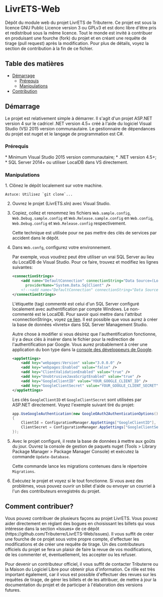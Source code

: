 # LivrETS-Web
Dépôt du module web du projet LivrETS de Tributerre. Ce projet est sous la licence GNU Public Licence version 3 ou GPLv3 et est donc libre d'être pris et redistribué sous la même licence. Tout le monde est invité à contribuer en produisant une fourche (fork) du projet et en créant une requête de tirage (pull request) après la modification. Pour plus de détails, voyez la section de contribution à la fin de ce fichier.

## Table des matières
* [Démarrage](#getting-started)
    * [Prérequis](#requirements)
    * [Manipulations](#manipulations)
* [Contribution](#contributing)

<h2 id="getting-started">Démarrage</h2>
Le projet est relativement simple à démarrer. Il s'agit d'un projet ASP.NET version 4 sur le cadricel .NET version 4.5+ créé à l'aide du logiciel Visual Studio (VS) 2015 version communautaire. Le gestionnaire de dépendances du projet est nuget et le langage de programmation est C#.

<h3 id="requirements">Prérequis</h3>
* Minimum Visual Studio 2015 version communautaire;
* .NET version 4.5+;
* SQL Server 2014+ ou utiliser LocalDB dans VS directement.
 
<h3 id="manipulations">Manipulations</h3>
1. Clônez le dépôt localement sur votre machine.

    Astuce: Utilisez `git clone`...

2. Ouvrez le projet (LivrETS.sln) avec Visual Studio.

3. Copiez, collez et renommez les fichiers `Web.sample.config`, `Web.Debug.sample.config` et `Web.Release.sample.config` en `Web.config`, `Web.Debug.config` et `Web.Release.config` respectivement.

    Cette technique est utilisée pour ne pas mettre des clés de services par accident dans le dépôt.

4. Dans `Web.confg`, configurez votre environnement.

    Par exemple, vous voudrez peut être utiliser un vrai SQL Server au lieu du LocalDB de Visual Studio. Pour ce faire, trouvez et modifiez les lignes suivantes:
    ```xml
    <connectionStrings>
        <add name="DefaultConnection" connectionString="Data Source=(LocalDb)\MSSQLLocalDB;AttachDbFilename=|DataDirectory|\aspnet-LivrETS-20160629111902.mdf;Initial Catalog=aspnet-LivrETS-20160629111902;Integrated Security=True"
          providerName="System.Data.SqlClient" />
        <!--<add name="DefaultConnection" connectionString="Data Source=YOUR_MACHINE_NAME;Initial Catalog=LivrETS;Integrated Security=SSPI;" providerName="System.Data.SqlClient" />-->
    </connectionStrings>
    ```
    L'étiquette (tag) commenté est celui d'un SQL Server configuré localement avec authentification par compte Windows. Le non-commenté est le LocalDB. Pour savoir quoi mettre dans l'attribut «connectionString», voyez [ce lien](https://connectionstrings.com/sql-server/). Il est possible que vous aurez à créer la base de données «livrets» dans SQL Server Management Studio.
    
    Autre chose à modifier si vous désirez que l'authentification fonctionne, il y a deux clés à insérer dans le fichier pour la redirection de l'authentification par Google. Vous aurez probablement à créer une application du bon type dans la [console des développeurs de Google](https://console.developers.google.com).
    ```xml
    <appSettings>
        <add key="webpages:Version" value="3.0.0.0" />
        <add key="webpages:Enabled" value="false" />
        <add key="ClientValidationEnabled" value="true" />
        <add key="UnobtrusiveJavaScriptEnabled" value="true" />
        <add key="GoogleClientID" value="YOUR_GOOGLE_CLIENT_ID" />
        <add key="GoogleClientSecret" value="YOUR_GOOGLE_CLIENT_SECRET" />
    </appSettings>
    ```
    Les clés `GoogleClientID` et `GoogleClientSecret` sont utilisées par ASP.NET directement. Voyez l'exemple suivant tiré du projet:
    ```c#
    app.UseGoogleAuthentication(new GoogleOAuth2AuthenticationOptions()
    {
        ClientId = ConfigurationManager.AppSettings["GoogleClientID"],
        ClientSecret = ConfigurationManager.AppSettings["GoogleClientSecret"]
    });
    ```

5. Avec le projet configuré, il reste la base de données à mettre aux goûts du jour. Ouvrez la console de gestion de paquets nuget (Tools > Library Package Manager > Package Manager Console) et exécutez la commande `Update-Database`.
 
    Cette commande lance les migrations contenues dans le répertoire `Migrations`.

6. Exécutez le projet et voyez si le tout fonctionne. Si vous avez des problèmes, vous pouvez ouvrir un billet d'aide ou envoyer un courriel à l'un des contributeurs enregistrés du projet.

<h2 id="contributing">Comment contribuer?</h2>
Vous pouvez contribuer de plusieurs façons au projet LivrETS. Vous pouvez aider directement en réglant des bogues en choisissant les billets qui vous intéresse dans la section «Issues» de ce dépôt (https://github.com/Tributerre/LivrETS-Web/issues). Il vous suffit de créer une fourche de ce projet sous votre propre compte, d'effectuer les modifications et de créer une requête de tirage. Un des contributeurs officiels du projet se fera un plaisir de faire la revue de vos modifications, de les commenter et, éventuellement, les accepter ou les refuser.

Pour devenir un contributeur officiel, il vous suffit de contacter Tributerre ou la Maison du Logiciel Libre pour obtenir plus d'information. Ce rôle est très important également, car il vous est possible d'effectuer des revues sur les requêtes de tirage, de gérer les billets et de les attribuer, de mettre à jour la documentation du projet et de participer à l'élaboration des versions futures.
